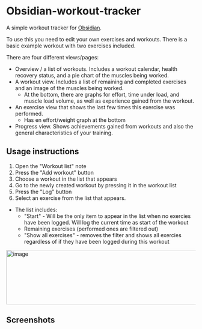 # Obsidian-workout-tracker
A simple workout tracker for [Obsidian](https://obsidian.md/).

To use this you need to edit your own exercises and workouts.
There is a basic example workout with two exercises included.

There are four different views/pages:
- Overview / a list of workouts. Includes a workout calendar, health recovery status, and a pie chart of the muscles being worked.
- A workout view. Includes a list of remaining and completed exercises and an image of the muscles being worked.
  - At the bottom, there are graphs for effort, time under load, and muscle load volume, as well as experience gained from the workout.
- An exercise view that shows  the last few times this exercise was performed.
  - Has en effort/weight graph at the bottom
- Progress view. Shows achievements gained from workouts and also the general characteristics of your training.
  
## Usage instructions
1. Open the "Workout list" note
2. Press the "Add workout" button
3. Choose a workout in the list that appears 
4. Go to the newly created workout by pressing it in the workout list
5. Press the "Log" button
6. Select an exercise from the list that appears.
  - The list includes:
    - "Start" - Will be the only item to appear in the list when no exercies have been logged. Will log the current time as start of the workout
    - Remaining exercises (performed ones are filtered out)
    - "Show all exercises" - removes the filter and shows all exercies regardless of if they have been logged during this workout
   
<img width="689" height="145" alt="image" src="https://github.com/user-attachments/assets/28f8080b-aa89-468c-8730-f88f5da403ba" />

## Screenshots
